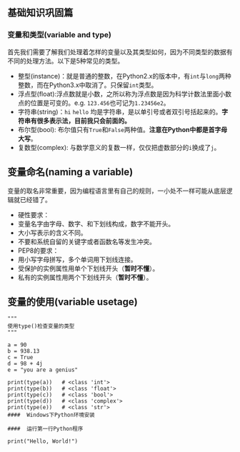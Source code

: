 ##  **基础知识巩固篇**


### 变量和类型(variable and type)

首先我们需要了解我们处理着怎样的变量以及其类型如何，因为不同类型的数据有不同的处理方法。以下是5种常见的类型。

- 整型(instance)：就是普通的整数，在Python2.x的版本中，有`int`与`long`两种整数，而在Python3.x中取消了。只保留`int`类型。
- 浮点型(float):浮点数就是小数，之所以称为浮点数是因为科学计数法里面小数点的位置是可变的。e.g. `123.456`也可记为`1.23456e2`。
- 字符串(string)：`hi` ``hello`` 均是字符串，是以单引号或者双引号括起来的。**字符串有很多表示法，目前我只会前面的。**
- 布尔型(bool): 布尔值只有`True`和`False`两种值。**注意在Python中都是首字母大写**。
- 复数型(complex): 与数学意义的复数一样，仅仅把虚数部分的``i``换成了``j``。

## 变量命名(naming a variable)

变量的取名非常重要，因为编程语言里有自己的规则，一小处不一样可能从底层逻辑就已经错了。

- 硬性要求：
 - 变量名字由字母、数字、和下划线构成，数字不能开头。
 - 大小写表示的含义不同。
 - 不要和系统自留的关键字或者函数名等发生冲突。
- PEP8的要求：
 - 用小写字母拼写，多个单词用下划线连接。
 - 受保护的实例属性用单个下划线开头（**暂时不懂**）。
 - 私有的实例属性用两个下划线开头（**暂时不懂**）。
 
## 变量的使用(variable usetage)

```shell
"""
使用type()检查变量的类型
"""

a = 90
b = 938.13
c = True
d = 98 + 4j
e = "you are a genius"

print(type(a))   # <class 'int'>
print(type(b))   # <class 'float'>
print(type(c))   # <class 'bool'>
print(type(d))   # <class 'complex'>
print(type(e))   # <class 'str'>
####  Windows下Python环境安装

####  运行第一行Python程序

```

```shell
print("Hello, World!")
```
